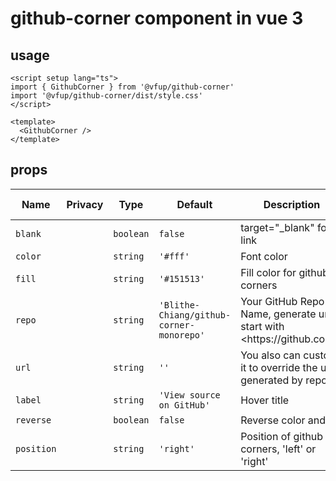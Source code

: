 # github-corner component in vue 3


## usage

```vue
<script setup lang="ts">
import { GithubCorner } from '@vfup/github-corner'
import '@vfup/github-corner/dist/style.css'
</script>

<template>
  <GithubCorner />
</template>

```


## props

| Name       | Privacy | Type      | Default                         | Description                                                            | Inherited From |
| ---------- | ------- | --------- | ------------------------------- | ---------------------------------------------------------------------- | -------------- |
| `blank`    |         | `boolean` | `false`                         | target="\_blank" for link                                              |                |
| `color`    |         | `string`  | `'#fff'`                        | Font color                                                             |                |
| `fill`     |         | `string`  | `'#151513'`                     | Fill color for github corners                                          |                |
| `repo`     |         | `string`  | `'Blithe-Chiang/github-corner-monorepo'` | Your GitHub Repo Name, generate url start with \<https\://github.com>. |                |
| `url`      |         | `string`  | `''`                            | You also can custom it to override the url generated by repo.          |                |
| `label`    |         | `string`  | `'View source on GitHub'`       | Hover title                                                            |                |
| `reverse`  |         | `boolean` | `false`                         | Reverse color and fill                                                 |                |
| `position` |         | `string`  | `'right'`                       | Position of github corners, 'left' or 'right'                          |                |
